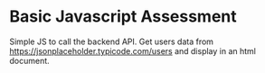 # Basic Javascript Assessment

Simple JS to call the backend API. Get users data from <https://jsonplaceholder.typicode.com/users> and display in an html document.
